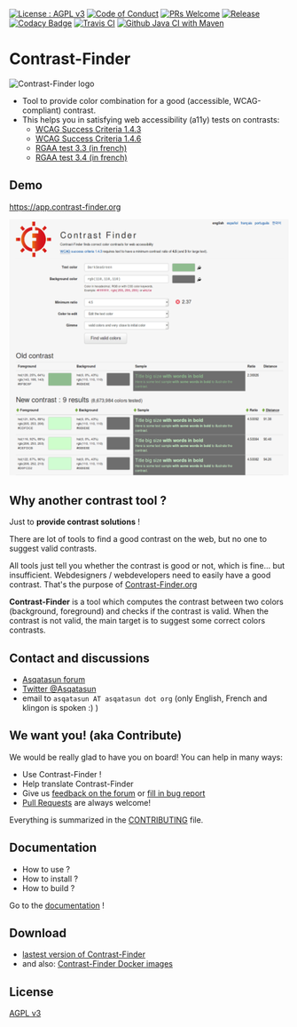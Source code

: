 [![License : AGPL v3](https://img.shields.io/badge/License-AGPL3-blue.svg)](https://github.com/Asqatasun/Contrast-Finder/blob/master/LICENSE)
[![Code of Conduct](https://img.shields.io/badge/code%20of-conduct-ff69b4.svg?style=flat-square)](https://github.com/Asqatasun/Contrast-Finder/blob/develop/CODE_OF_CONDUCT.md)
[![PRs Welcome](https://img.shields.io/badge/PRs-welcome-brightgreen.svg?style=flat-square)](https://github.com/Asqatasun/Contrast-Finder/blob/develop/CONTRIBUTING.md)
[![Release](https://img.shields.io/github/release/asqatasun/Contrast-Finder.svg)](https://github.com/Asqatasun/Contrast-Finder/releases/latest)
[![Codacy Badge](https://api.codacy.com/project/badge/Grade/c3374c9913d24a9c91e91552f1796672)](https://www.codacy.com/app/Asqatasun/Contrast-Finder)
[![Travis CI](https://travis-ci.org/Asqatasun/Contrast-Finder.svg)](https://travis-ci.org/Asqatasun/Contrast-Finder)
[![Github Java CI with Maven](https://github.com/Asqatasun/Contrast-Finder/workflows/Java%20CI%20with%20Maven/badge.svg?branch=develop)](https://github.com/Asqatasun/Contrast-Finder/actions)

# Contrast-Finder
![Contrast-Finder logo](https://raw.githubusercontent.com/Asqatasun/Contrast-Finder/develop/documentation/en/images/logo_contrast-finder/contrast-finder_logo_250x250.png)

* Tool to provide color combination for a good (accessible, WCAG-compliant) contrast.
* This helps you in satisfying web accessibility (a11y) tests on contrasts:
    * [WCAG Success Criteria 1.4.3](https://www.w3.org/TR/WCAG20/#visual-audio-contrast-contrast)
    * [WCAG Success Criteria 1.4.6](https://www.w3.org/TR/WCAG20/#visual-audio-contrast7)
    * [RGAA test 3.3 (in french)](http://references.modernisation.gouv.fr/rgaa-accessibilite/criteres.html#crit-3-3)
    * [RGAA test 3.4 (in french)](http://references.modernisation.gouv.fr/rgaa-accessibilite/criteres.html#crit-3-4)


## Demo
https://app.contrast-finder.org

[![Try Contrast-Finder](https://raw.githubusercontent.com/Asqatasun/Contrast-Finder/develop/documentation/en/images/screenshot/screenshot.EN_contrast-finder.v0.9.1_2018-09-27_grey_kraken.io-lossy.png)](https://app.contrast-finder.org/?lang=en "Try Contrast-Finder : find good color for web accessibility")


## Why another contrast tool ?

Just to **provide contrast solutions** !

There are lot of tools to find a good contrast on the web, but no one to suggest valid contrasts.

All tools just tell you whether the contrast is good or not, which is fine...
but insufficient. Webdesigners / webdevelopers need to easily have a good contrast.
That's the purpose of [Contrast-Finder.org](https://contrast-finder.org/)

**Contrast-Finder** is a tool which computes the contrast between two colors (background, foreground) and checks if the contrast is valid. When the contrast is not valid, the main target is to suggest some correct colors contrasts.


## Contact and discussions

* [Asqatasun forum](https://forum.asqatasun.org/c/contrast-finder)
* [Twitter @Asqatasun](https://twitter.com/Asqatasun)
* email to `asqatasun AT asqatasun dot org` (only English, French and klingon is spoken :) )


## We want you! (aka Contribute)

We would be really glad to have you on board! You can help in many ways:

* Use Contrast-Finder !
* Help translate Contrast-Finder
* Give us [feedback on the forum](https://forum.asqatasun.org/c/contrast-finder) or [fill in bug report](https://github.com/Asqatasun/Contrast-Finder/issues)
* [Pull Requests](https://github.com/Asqatasun/Contrast-Finder/pulls) are always welcome!

Everything is summarized in the [CONTRIBUTING](https://github.com/Asqatasun/Contrast-Finder/blob/master/CONTRIBUTING.md) file.


## Documentation

* How to use ?
* How to install ?
* How to build ?

Go to the [documentation](https://github.com/Asqatasun/Contrast-Finder/blob/master/documentation/en/) !

## Download

* [lastest version of Contrast-Finder](https://github.com/Asqatasun/Contrast-Finder/releases/latest)
* and also: [Contrast-Finder Docker images](https://hub.docker.com/r/asqatasun/contrast-finder/)

## License

 [AGPL v3](https://github.com/Asqatasun/Contrast-Finder/blob/master/LICENSE)


